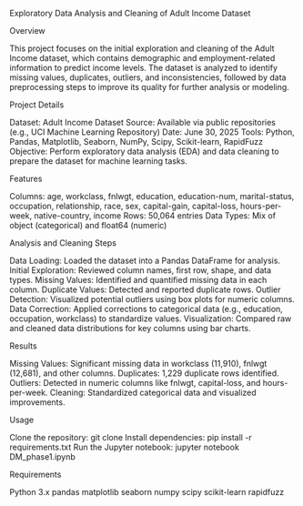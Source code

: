 Exploratory Data Analysis and Cleaning of Adult Income Dataset

Overview

This project focuses on the initial exploration and cleaning of the Adult Income dataset, which contains demographic and employment-related information to predict income levels. The dataset is analyzed to identify missing values, duplicates, outliers, and inconsistencies, followed by data preprocessing steps to improve its quality for further analysis or modeling.

Project Details

Dataset: Adult Income Dataset
Source: Available via public repositories (e.g., UCI Machine Learning Repository)
Date: June 30, 2025
Tools: Python, Pandas, Matplotlib, Seaborn, NumPy, Scipy, Scikit-learn, RapidFuzz
Objective: Perform exploratory data analysis (EDA) and data cleaning to prepare the dataset for machine learning tasks.

Features

Columns: age, workclass, fnlwgt, education, education-num, marital-status, occupation, relationship, race, sex, capital-gain, capital-loss, hours-per-week, native-country, income
Rows: 50,064 entries
Data Types: Mix of object (categorical) and float64 (numeric)

Analysis and Cleaning Steps

Data Loading: Loaded the dataset into a Pandas DataFrame for analysis.
Initial Exploration: Reviewed column names, first row, shape, and data types.
Missing Values: Identified and quantified missing data in each column.
Duplicate Values: Detected and reported duplicate rows.
Outlier Detection: Visualized potential outliers using box plots for numeric columns.
Data Correction: Applied corrections to categorical data (e.g., education, occupation, workclass) to standardize values.
Visualization: Compared raw and cleaned data distributions for key columns using bar charts.

Results

Missing Values: Significant missing data in workclass (11,910), fnlwgt (12,681), and other columns.
Duplicates: 1,229 duplicate rows identified.
Outliers: Detected in numeric columns like fnlwgt, capital-loss, and hours-per-week.
Cleaning: Standardized categorical data and visualized improvements.

Usage

Clone the repository: git clone <repository-url>
Install dependencies: pip install -r requirements.txt
Run the Jupyter notebook: jupyter notebook DM_phase1.ipynb

Requirements

Python 3.x
pandas
matplotlib
seaborn
numpy
scipy
scikit-learn
rapidfuzz

